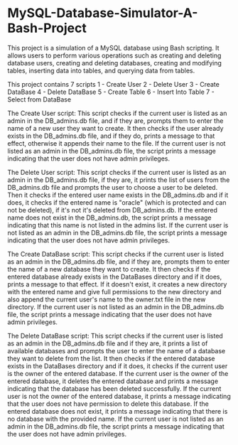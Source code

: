 # MySQL-Database-Simulator-A-Bash-Project
This project is a simulation of a MySQL database using Bash scripting. It allows users to perform various operations such as creating and deleting database users, creating and deleting databases, creating and modifying tables, inserting data into tables, and querying data from tables.

This project contains 7 scripts
1 - Create User 
2 - Delete User
3 - Create DataBase
4 - Delete DataBase
5 - Create Table
6 - Insert Into Table
7 - Select from DataBase

The Create User script: 
This script checks if the current user is listed as an admin in the DB_admins.db file, and if they are, prompts them to enter the name of a new user they want to create. It then checks if the user already exists in the DB_admins.db file, and if they do, prints a message to that effect, otherwise it appends their name to the file. If the current user is not listed as an admin in the DB_admins.db file, the script prints a message indicating that the user does not have admin privileges.

The Delete User script:
This script checks if the current user is listed as an admin in the DB_admins.db file, if they are, it prints the list of users from the DB_admins.db file and prompts the user to choose a user to be deleted. Then it checks if the entered user name exists in the DB_admins.db and if it does, it checks if the entered name is "oracle" (which is protected and can not be deleted), if it's not it's deleted from DB_admins.db. If the entered name does not exist in the DB_admins.db, the script prints a message indicating that this name is not listed in the admins list. If the current user is not listed as an admin in the DB_admins.db file, the script prints a message indicating that the user does not have admin privileges.

The Create DataBase script:
This script checks if the current user is listed as an admin in the DB_admins.db file, and if they are, prompts them to enter the name of a new database they want to create. It then checks if the entered database already exists in the DataBases directory and if it does, prints a message to that effect. If it doesn't exist, it creates a new directory with the entered name and give full permissions to the new directory and also append the current user's name to the owner.txt file in the new directory. If the current user is not listed as an admin in the DB_admins.db file, the script prints a message indicating that the user does not have admin privileges.

The Delete DataBase script:
This script checks if the current user is listed as an admin in the DB_admins.db file and if they are, it prints a list of available databases and prompts the user to enter the name of a database they want to delete from the list. It then checks if the entered database exists in the DataBases directory and if it does, it checks if the current user is the owner of the entered database. If the current user is the owner of the entered database, it deletes the entered database and prints a message indicating that the database has been deleted successfully. If the current user is not the owner of the entered database, it prints a message indicating that the user does not have permission to delete this database. If the entered database does not exist, it prints a message indicating that there is no database with the provided name. If the current user is not listed as an admin in the DB_admins.db file, the script prints a message indicating that the user does not have admin privileges.

